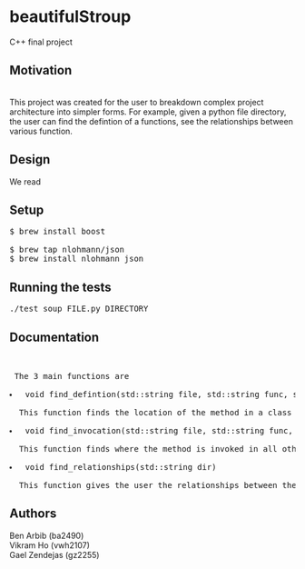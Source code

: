 # beautifulStroup
C++ final project

<h2>Motivation</h2><br/>
This project was created for the user to breakdown complex project architecture into simpler forms. 
For example, given a python file directory, the user can find the defintion of a functions, see the relationships between various function. 

<h2>Design</h2>
We read 
  
<h2>Setup</h2>
<pre>
$ brew install boost<br/>
$ brew tap nlohmann/json 
$ brew install nlohmann_json</pre>

<h2>Running the tests</h2>
<pre>./test_soup FILE.py DIRECTORY</pre>



<h2>Documentation</h2><br/>
<pre> The 3 main functions are 
  <li> void find_defintion(std::string file, std::string func, std::string dir) <br/>
  This function finds the location of the method in a class and prints out the method for the user
  <li> void find_invocation(std::string file, std::string func, std::string dir) <br/>
  This function finds where the method is invoked in all other classes
  <li> void find_relationships(std::string dir) <br/>
  This function gives the user the relationships between the different functions in a class</pre>


<h2>Authors</h2>
Ben Arbib (ba2490) <br/>
Vikram Ho (vwh2107)<br/>
Gael Zendejas (gz2255)<br/>


